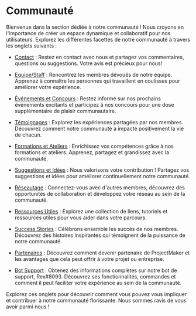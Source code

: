 # Communauté

Bienvenue dans la section dédiée à notre communauté ! Nous croyons en l'importance de créer un espace dynamique et collaboratif pour nos utilisateurs. Explorez les différentes facettes de notre communauté à travers les onglets suivants :



- [Contact](contact) : Restez en contact avec nous et partagez vos commentaires, questions ou suggestions. Votre avis est précieux pour nous!

- [Equipe/Staff](staff) : Rencontrez les membres dévoués de notre équipe. Apprenez à connaître les personnes qui travaillent en coulisses pour améliorer votre expérience.

- [Événements et Concours](Evenements_et_Concours) : Restez informé sur nos prochains événements excitants et participez à nos concours pour une dose supplémentaire de plaisir communautaire.

- [Témoignages](Temoignages) : Explorez les expériences partagées par nos membres. Découvrez comment notre communauté a impacté positivement la vie de chacun.

- [Formations et Ateliers](Formations_et_Ateliers) : Enrichissez vos compétences grâce à nos formations et ateliers. Apprenez, partagez et grandissez avec la communauté.

- [Suggestions et Idées](Suggestions_et_Idees) : Nous valorisons votre contribution ! Partagez vos suggestions et idées pour améliorer continuellement notre communauté.

- [Réseautage](Reseautage) : Connectez-vous avec d'autres membres, découvrez des opportunités de collaboration et développez votre réseau au sein de la communauté.

- [Ressources Utiles](Ressources_Utiles) : Explorez une collection de liens, tutoriels et ressources utiles pour vous aider dans votre parcours.

- [Success Stories](Success_Stories) : Célébrons ensemble les succès de nos membres. Découvrez des histoires inspirantes qui témoignent de la puissance de notre communauté.

- [Partenaires](partner) : Découvrez comment devenir partenaire de ProjectMaker et les avantages que cela peut offrir à votre projet ou entreprise.

- [Bot Support](rex) : Obtenez des informations complètes sur notre bot de support, Rex#8093. Découvrez ses fonctionnalités, commandes et comment il peut faciliter votre expérience au sein de la communauté.

Explorez ces onglets pour découvrir comment vous pouvez vous impliquer et contribuer à notre communauté florissante. Nous sommes ravis de vous avoir parmi nous !
